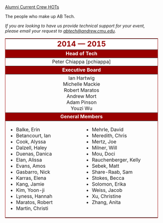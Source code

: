 <div class = "title-header">
  <p class="text-justify"> 
  <a href="/alumni"> Alumni </a> 
   <a href="/crew" class="current"> Current Crew </a>
    <a href="/hots"> HOTs </a> 
  </p>
</div>

The people who make up AB Tech.


<em>If you are looking to have us provide technical support for your
  event, please email your request to <a
      href="&#109;&#x61;&#x69;&#x6c;&#116;&#111;&#x3a;&#x61;&#98;&#116;&#x65;&#99;&#104;&#x40;&#x61;&#x6e;&#100;&#x72;&#101;&#x77;&#46;&#x63;&#109;&#x75;&#x2e;&#101;&#100;&#117;">
    &#x61;&#98;&#116;&#x65;&#99;&#104;&#x40;&#x61;&#x6e;&#100;&#x72;&#101;&#x77;&#46;&#x63;&#109;&#x75;&#x2e;&#101;&#100;&#117;</a>.</em>

<table border="1" rules="rows" cellpadding="4" bordercolor="#990000" class="member-table">
  <tr>
    <td colspan="2" align="center" bgcolor="#FFFFFF" width="500"><FONT
        color="#990000" size="5"><b>2014 &mdash; 2015</b></FONT></td>
  </tr>

  <tr>
    <td colspan="2" align="center" bgcolor="#990000" width="500"><FONT
        color="#FFFFFF"><b>Head of Tech</b></FONT></td>
  </tr>

  <tr>
    <td colspan="2" align="center">Peter Chiappa [pchiappa]</td>
  </tr>

  <tr>
    <td colspan="2" align="center" bgcolor="#990000" width="500"><FONT
        color="#FFFFFF"><b>Executive Board</b></FONT></td>
  </tr>

  <tr>
    <td colspan="2" align="center">
      Ian Hartwig<br>
      Michelle Mackie<br>
      Robert Maratos<br>
      Andrew Mort<br>
      Adam Pinson<br>
      Youzi Wu<br>
    </td>
  </tr>

  <tr>
    <td colspan="2" align="center" bgcolor="#990000" width="500"><FONT
        color="#FFFFFF"><b>General Members</b></FONT></td>
  </tr>

  <tr>
    <td width="230" valign="top">
      <ul>
        <li>Balke, Erin
        <li>Betancourt, Ian
        <li>Cook, Alyssa
        <li>Dalzell, Haley
        <li>Duenas, Danica
        <li>Elan, Alissa
        <li>Evans, Amos
        <li>Gasbarro, Nick
        <li>Karras, Elena
        <li>Kang, Jamie
        <li>Kim, Yoon-ji
        <li>Lyness, Hannah
        <li>Maratos, Robert
        <li>Martin, Christi
      </ul>
    </td>
    <td width="230" valign="top">
      <ul>
        <li>Mehrle, David
        <li>Meredith, Chris
        <li>Mertz, Joe
        <li>Milner, Will
        <li>Mou, Doci
        <li>Rauchenberger, Kelly
        <li>Sebek, Matt
        <li>Share-Raab, Sam
        <li>Stokes, Becca
        <li>Solomon, Erika
        <li>Weiss, Jacob
        <li>Xu, Christine
        <li>Zhang, Anita
      </ul>
    </td>
  </tr>
</table>
